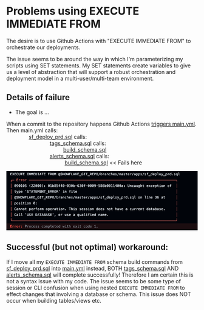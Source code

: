 # Problems using EXECUTE IMMEDIATE FROM

The desire is to use Github Actions with "EXECUTE IMMEDIATE FROM" to orchestrate our deployments.  

The issue seems to be around the way in which I'm parameterizing my scripts using SET statements.  My SET statements create variables to give us a level  of abstraction that will support a robust orchestration and deployment model in a multi-user/multi-team environment.


## Details of failure
- The goal is ...

When a commit to the repository happens Github Actions [triggers main.yml](/.github/workflows/main.yml).  Then main.yml calls:  
&nbsp;&nbsp;&nbsp;&nbsp;&nbsp;&nbsp;&nbsp;&nbsp;&nbsp;&nbsp;&nbsp;&nbsp;&nbsp;&nbsp;&nbsp;[sf_deploy_prd.sql](apps/sf_deploy_prd.sql) calls:  
&nbsp;&nbsp;&nbsp;&nbsp;&nbsp;&nbsp;&nbsp;&nbsp;&nbsp;&nbsp;&nbsp;&nbsp;&nbsp;&nbsp;&nbsp;&nbsp;&nbsp;&nbsp;&nbsp;&nbsp;&nbsp;&nbsp;&nbsp;&nbsp;&nbsp;&nbsp;&nbsp;&nbsp;&nbsp;[tags_schema.sql](apps/adm/snowflake_objects/databases/adm_platform_db/schemas/tags/tags_schema.sql) calls:  
&nbsp;&nbsp;&nbsp;&nbsp;&nbsp;&nbsp;&nbsp;&nbsp;&nbsp;&nbsp;&nbsp;&nbsp;&nbsp;&nbsp;&nbsp;&nbsp;&nbsp;&nbsp;&nbsp;&nbsp;&nbsp;&nbsp;&nbsp;&nbsp;&nbsp;&nbsp;&nbsp;&nbsp;&nbsp;&nbsp;&nbsp;&nbsp;&nbsp;&nbsp;&nbsp;&nbsp;&nbsp;&nbsp;[build_schema.sql](apps/build_schema.sql)  
&nbsp;&nbsp;&nbsp;&nbsp;&nbsp;&nbsp;&nbsp;&nbsp;&nbsp;&nbsp;&nbsp;&nbsp;&nbsp;&nbsp;&nbsp;&nbsp;&nbsp;&nbsp;&nbsp;&nbsp;&nbsp;&nbsp;&nbsp;&nbsp;&nbsp;&nbsp;&nbsp;&nbsp;&nbsp;[alerts_schema.sql](apps/adm/snowflake_objects/databases/adm_platform_db/schemas/alerts/alerts_schema.sql) calls:  
&nbsp;&nbsp;&nbsp;&nbsp;&nbsp;&nbsp;&nbsp;&nbsp;&nbsp;&nbsp;&nbsp;&nbsp; &nbsp;&nbsp;&nbsp;&nbsp;&nbsp;&nbsp;&nbsp;&nbsp;&nbsp;&nbsp;&nbsp;&nbsp;&nbsp;&nbsp;&nbsp;&nbsp;&nbsp;&nbsp;&nbsp;&nbsp;&nbsp;&nbsp;&nbsp;&nbsp;&nbsp;&nbsp;[build_schema.sql](apps/build_schema.sql)  << Fails here  

![alt text](.images/separate_vars.png)

## Successful (but not optimal) workaround:  

If I move all my ```EXECUTE IMMEDIATE FROM``` schema build commands from [sf_deploy_prd.sql](apps/sf_deploy_prd.sql) into [main.yml](/.github/workflows/main.yml) instead, BOTH [tags_schema.sql](apps/adm/snowflake_objects/databases/adm_platform_db/schemas/tags/tags_schema.sql) AND [alerts_schema.sql](apps/adm/snowflake_objects/databases/adm_platform_db/schemas/alerts/alerts_schema.sql) will complete successfully!  Therefore I am certain this is not a syntax issue with my code.  The issue seems to be some type of session or CLI confusion when using nested ```EXECUTE IMMEDIATE FROM``` to effect changes that involving a database or schema.  This issue does NOT occur when building tables/views etc.




